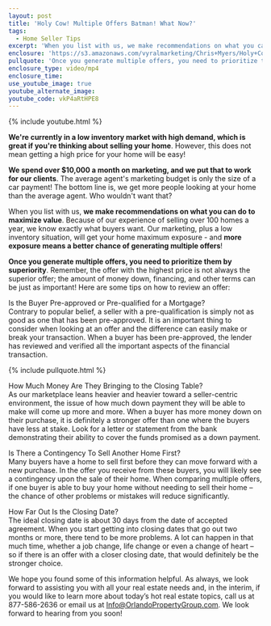```yaml
---
layout: post
title: 'Holy Cow! Multiple Offers Batman! What Now?'
tags:
  - Home Seller Tips
excerpt: 'When you list with us, we make recommendations on what you can do to maximize value. Because of our experience of selling over 100 homes a year, we know exactly what buyers want.'
enclosure: 'https://s3.amazonaws.com/vyralmarketing/Chris+Myers/Holy+Cow!+Multiple+Offers+Batman!+What+Now-+Orlando+Property+Group.mp4'
pullquote: 'Once you generate multiple offers, you need to prioritize them by superiority.'
enclosure_type: video/mp4
enclosure_time:
use_youtube_image: true
youtube_alternate_image:
youtube_code: vkP4aRtHPE8
---
```



{% include youtube.html %}

**We're currently in a low inventory market with high demand, which is great if you're thinking about selling your home**. However, this does not mean getting a high price for your home will be easy!

**We spend over $10,000 a month on marketing, and we put that to work for our clients**. The average agent's marketing budget is only the size of a car payment! The bottom line is, we get more people looking at your home than the average agent. Who wouldn't want that?

When you list with us, **we make recommendations on what you can do to maximize value**. Because of our experience of selling over 100 homes a year, we know exactly what buyers want. Our marketing, plus a low inventory situation, will get your home maximum exposure - and **more exposure means a better chance of generating multiple offers**!

**Once you generate multiple offers, you need to prioritize them by superiority**. Remember, the offer with the highest price is not always the superior offer; the amount of money down, financing, and other terms can be just as important! Here are some tips on how to review an offer:

Is the Buyer Pre-approved or Pre-qualified for a Mortgage?
<br>Contrary to popular belief, a seller with a pre-qualification is simply not as good as one that has been pre-approved. It is an important thing to consider when looking at an offer and the difference can easily make or break your transaction. When a buyer has been pre-approved, the lender has reviewed and verified all the important aspects of the financial transaction.

{% include pullquote.html %}

How Much Money Are They Bringing to the Closing Table?
<br>As our marketplace leans heavier and heavier toward a seller-centric environment, the issue of how much down payment they will be able to make will come up more and more. When a buyer has more money down on their purchase, it is definitely a stronger offer than one where the buyers have less at stake. Look for a letter or statement from the bank demonstrating their ability to cover the funds promised as a down payment.

Is There a Contingency To Sell Another Home First?
<br>Many buyers have a home to sell first before they can move forward with a new purchase. In the offer you receive from these buyers, you will likely see a contingency upon the sale of their home. When comparing multiple offers, if one buyer is able to buy your home without needing to sell their home – the chance of other problems or mistakes will reduce significantly.

How Far Out Is the Closing Date?
<br>The ideal closing date is about 30 days from the date of accepted agreement. When you start getting into closing dates that go out two months or more, there tend to be more problems. A lot can happen in that much time, whether a job change, life change or even a change of heart – so if there is an offer with a closer closing date, that would definitely be the stronger choice.

We hope you found some of this information helpful. As always, we look forward to assisting you with all your real estate needs and, in the interim, if you would like to learn more about today’s hot real estate topics, call us at 877-586-2636 or email us at Info@OrlandoPropertyGroup.com. We look forward to hearing from you soon!